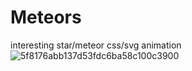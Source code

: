 # Meteors
interesting star/meteor css/svg animation
![5f8176abb137d53fdc6ba58c100c3900](https://user-images.githubusercontent.com/85764295/173910472-93931dc5-3a45-43c8-bf53-30cb82c52477.gif)
